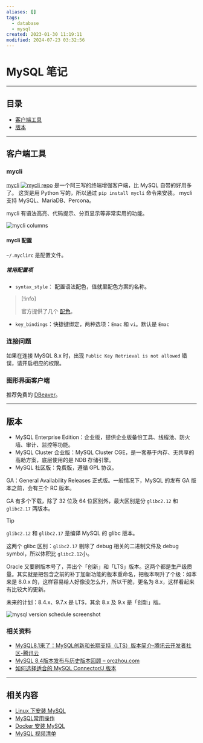 ```yaml
---
aliases: []
tags:
  - database
  - mysql
created: 2023-01-30 11:19:11
modified: 2024-07-23 03:32:56
---
```


# MySQL 笔记

---

## 目录

* [客户端工具](#mysqln_client_tools)
* [版本](#版本)

---

## <span id="mysqln_client_tools">客户端工具</span>

### mycli

[mycli](https://www.mycli.net) [![mycli repo](https://img.shields.io/github/stars/dbcli/mycli
)](https://github.com/dbcli/mycli) 是一个阿三写的终端增强客户端，比 MySQL 自带的好用多了。
这货是用 Python 写的，所以通过 `pip install mycli` 命令来安装。
mycli 支持 MySQL、MariaDB、Percona。

mycli 有语法高亮、代码提示、分页显示等非常实用的功能。

![mycli columns](https://www.mycli.net/images/columns.png)

#### mycli 配置

`~/.myclirc` 是配置文件。

##### 常用配置项

* `syntax_style`： 配置语法配色，值就里配色方案的名称。
> [!info] 
> 
> 官方提供了几个 [配色](https://www.mycli.net/syntax)。
> 
* `key_bindings`​：快捷键绑定，两种选项：`Emac` 和 `vi`。默认是 `Emac`

### 连接问题

如果在连接 MySQL 8.x 时，出现 `Public Key Retrieval is not allowed` 错误，请开启相应的权限。 

### 图形界面客户端

推荐免费的 [DBeaver](../DataBase_Note.md#DBeaver)。

---

## 版本

* MySQL Enterprise Edition：企业版，提供企业版备份工具、线程池、防火墙、审计、监控等功能。
* MySQL Cluster 企业版：MySQL Cluster CGE，是一套基于内存、无共享的高勅方案，底层使用的是 NDB 存储引擎。
* MySQL 社区版：免费版，遵循 GPL 协议。

GA：General Availability Releases 正式版。一般情况下，MySQL 的发布 GA 版本之前，会有三个 RC 版本。

GA 有多个下载，除了 32 位及 64 位区别外，最大区别是分 `glibc2.12​` ​和 `glibc2.17`​ ​两版本。

> [!tip] 
> 
> ​`glibc2.12​` 和 `glibc2.17​` 是编译 MySQL 的 glibc 版本。
> 
> 这两个 glibc 区别：`glibc2.17​` ​剔除了 debug 相关的二进制文件及 debug symbol，所以体积比 `glibc2.12​` ​小。

Oracle 又要刷版本号了，弄出个「创新」和「LTS」版本。这两个都是生产级质量。其实就是把包含之前的补丁加新功能的版本重命名，把版本啊升了个级：如本来是 8.0.x 的，这样容易给人好像没怎么升，所以干脆，更名为 8.x，这样看起来有比较大的更新。

未来的计划：8.4.x、9.7.x 是 LTS，其余 8.x 及 9.x 是「创新」版。

![mysql version schedule screenshot](https://developer.qcloudimg.com/http-save/10653659/60a817fc9e60ec8daebd29fe56699ab8.png)

### 相关资料

* [MySQL8.1来了：MySQL创新和长期支持（LTS）版本简介-腾讯云开发者社区-腾讯云](https://cloud.tencent.cn/developer/article/2303772)
* [MySQL 8.4版本发布与历史版本回顾 – orczhou.com](https://www.orczhou.com/index.php/2024/05/mysql-8-4-and-version-history/)
* [如何选择适合的 MySQL Connector/J 版本](https://segmentfault.com/a/1190000044667101)

---

## 相关内容

* [Linux 下安装 MySQL](linux下安装mysql.md)
* [MySQL常用操作](MySQL常用操作.md)
* [Docker 安装 MySQL](../../Docker/Docker_Note.md#dk_softc_demo_mysql)
* [MySQL 视频清单](MySQL_Videos.md)